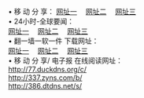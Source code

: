 &#8226; 移 动 分 享：
<a href="http://77.duckdns.org/c/" target="_blank">网址一</a>
　<a href="http://337.zyns.com/b/" target="_blank">网址二</a>
　<a href="http://386.dtdns.net/s/" target="_blank">网址三</a>
　<br />
&#8226; 24小时-全球要闻：<br /> 
<a href="http://77.duckdns.org/read/go/n1.html" target="_blank">网址一</a>
　<a href="http://337.zyns.com/read/go/n1.html" target="_blank">网址二</a>
　<a href="http://386.dtdns.net/read/go/n1.html" target="_blank">网址三</a>
　<br />
&#8226; 翻一墙一软一件 下载网址：<br /> 
<a href="http://77.duckdns.org/read/go/f1.html" target="_blank">网址一</a>
　<a href="http://337.zyns.com/read/go/f2.html" target="_blank">网址二</a>
　<a href="http://386.dtdns.net/read/go/f3.html" target="_blank">网址三</a>
<br />
&#8226; 移 动 分 享/ 电子报 在线阅读网址：<br />
<a href="http://77.duckdns.org/c/" target="_blank">http://77.duckdns.org/c/</a><br />
<a href="http://337.zyns.com/b/" target="_blank">http://337.zyns.com/b/</a><br />
<a href="http://386.dtdns.net/s/" target="_blank">http://386.dtdns.net/s/</a><br />
